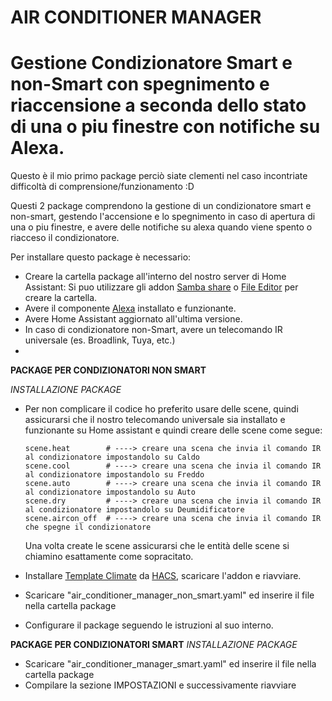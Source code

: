 # AIR CONDITIONER MANAGER
# Gestione Condizionatore Smart e non-Smart con spegnimento e riaccensione a seconda dello stato di una o piu finestre con notifiche su Alexa.

Questo è il mio primo package perciò siate clementi nel caso incontriate difficoltà di comprensione/funzionamento :D

Questi 2 package comprendono la gestione di un condizionatore smart e non-smart, gestendo l'accensione e lo spegnimento in caso di apertura di una o piu finestre, e avere delle notifiche su alexa quando viene spento o riacceso il condizionatore.

Per installare questo package è necessario:
  - Creare la cartella package all'interno del nostro server di Home Assistant:
      Si puo utilizzare gli addon [Samba share](https://github.com/home-assistant/addons/blob/master/samba/DOCS.md) o [File Editor](https://github.com/home-assistant/addons/blob/master/configurator/README.md) per creare la cartella.
  - Avere il componente [Alexa](https://github.com/alandtse/alexa_media_player) installato e funzionante.
  - Avere Home Assistant aggiornato all'ultima versione.
  - In caso di condizionatore non-Smart, avere un telecomando IR universale (es. Broadlink, Tuya, etc.)
  - 
<b>PACKAGE PER CONDIZIONATORI NON SMART</b>

*INSTALLAZIONE PACKAGE*

  - Per non complicare il codice ho preferito usare delle scene, quindi assicurarsi che il nostro telecomando universale sia installato e funzionante su Home assistant e quindi creare delle scene come segue:

        scene.heat        # ----> creare una scena che invia il comando IR al condizionatore impostandolo su Caldo
        scene.cool        # ----> creare una scena che invia il comando IR al condizionatore impostandolo su Freddo
        scene.auto        # ----> creare una scena che invia il comando IR al condizionatore impostandolo su Auto
        scene.dry         # ----> creare una scena che invia il comando IR al condizionatore impostandolo su Deumidificatore
        scene.aircon_off  # ----> creare una scena che invia il comando IR che spegne il condizionatore

    Una volta create le scene assicurarsi che le entità delle scene si chiamino esattamente come sopracitato.

  - Installare [Template Climate](https://github.com/jcwillox/hass-template-climate) da [HACS](https://github.com/hacs/integration), scaricare l'addon e riavviare.
  - Scaricare "air_conditioner_manager_non_smart.yaml" ed inserire il file nella cartella package
  - Configurare il package seguendo le istruzioni al suo interno.


<b>PACKAGE PER CONDIZIONATORI SMART</b>
*INSTALLAZIONE PACKAGE*

  - Scaricare "air_conditioner_manager_smart.yaml" ed inserire il file nella cartella package
  - Compilare la sezione IMPOSTAZIONI e successivamente riavviare
